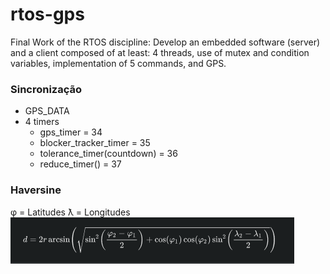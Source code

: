 # rtos-gps
Final Work of the RTOS discipline: Develop an embedded software (server) and a client composed of at least: 4 threads, use of mutex and condition variables, implementation of 5 commands, and GPS.


### Sincronização
- GPS_DATA
- 4 timers
  - gps_timer = 34
  - blocker_tracker_timer = 35
  - tolerance_timer(countdown) = 36
  - reduce_timer() = 37


### Haversine
φ = Latitudes
ƛ = Longitudes
![img.png](img.png)